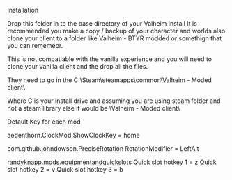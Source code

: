Installation

Drop this folder in to the base directory of your Valheim install
It is recommended you make a copy / backup of your character and worlds also clone your client to a folder like Valheim - BTYR modded or somethign that you can rememebr. 

This is not compatiable with the vanilla experience and you will need to clone your vanilla client and the drop all the files. 

They need to go in the C:\Steam\steamapps\common\Valheim - Moded client\

Where C is your install drive and assuming you are using steam folder and not a steam library else it would be <STEAM LIBRARY>\Valheim - Moded client\


Default Key for each mod


aedenthorn.ClockMod
ShowClockKey = home

com.github.johndowson.PreciseRotation
RotationModifier = LeftAlt


randyknapp.mods.equipmentandquickslots
Quick slot hotkey 1 = z
Quick slot hotkey 2 = v
Quick slot hotkey 3 = b
